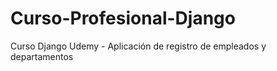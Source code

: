 # Curso-Profesional-Django
Curso Django Udemy - Aplicación de registro de empleados y departamentos
